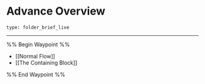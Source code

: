 # Advance Overview
 
```ccard
type: folder_brief_live
```

 ---
 
%% Begin Waypoint %%
- [[Normal Flow]]
- [[The Containing Block]]

%% End Waypoint %%